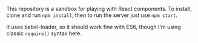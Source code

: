 This repository is a sandbox for playing with React components. To install, clone and run ``` npm install ```, then to run the server just use ``` npm start ```.

It uses babel-loader, so it should work fine with ES6, though I'm using classic ``` require() ``` syntax here.
